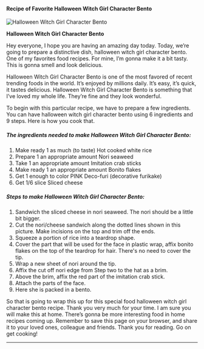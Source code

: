             

#### Recipe of Favorite Halloween Witch Girl Character Bento

![Halloween Witch Girl Character Bento](https://img-global.cpcdn.com/recipes/6251641926844416/751x532cq70/halloween-witch-girl-character-bento-recipe-main-photo.jpg)

**Halloween Witch Girl Character Bento**

Hey everyone, I hope you are having an amazing day today. Today, we’re going to prepare a distinctive dish, halloween witch girl character bento. One of my favorites food recipes. For mine, I’m gonna make it a bit tasty. This is gonna smell and look delicious.

Halloween Witch Girl Character Bento is one of the most favored of recent trending foods in the world. It’s enjoyed by millions daily. It’s easy, it’s quick, it tastes delicious. Halloween Witch Girl Character Bento is something that I’ve loved my whole life. They’re fine and they look wonderful.

To begin with this particular recipe, we have to prepare a few ingredients. You can have halloween witch girl character bento using 6 ingredients and 9 steps. Here is how you cook that.

##### The ingredients needed to make Halloween Witch Girl Character Bento:

1.  Make ready 1 as much (to taste) Hot cooked white rice
2.  Prepare 1 an appropriate amount Nori seaweed
3.  Take 1 an appropriate amount Imitation crab sticks
4.  Make ready 1 an appropriate amount Bonito flakes
5.  Get 1 enough to color PINK Deco-furi (decorative furikake)
6.  Get 1/6 slice Sliced cheese

##### Steps to make Halloween Witch Girl Character Bento:

1.  Sandwich the sliced cheese in nori seaweed. The nori should be a little bit bigger.
2.  Cut the nori/cheese sandwich along the dotted lines shown in this picture. Make incisions on the top and trim off the ends.
3.  Squeeze a portion of rice into a teardrop shape.
4.  Cover the part that will be used for the face in plastic wrap, affix bonito flakes on the top of the teardrop for hair. There's no need to cover the tip.
5.  Wrap a new sheet of nori around the tip.
6.  Affix the cut off nori edge from Step two to the hat as a brim.
7.  Above the brim, affix the red part of the imitation crab stick.
8.  Attach the parts of the face.
9.  Here she is packed in a bento.

So that is going to wrap this up for this special food halloween witch girl character bento recipe. Thank you very much for your time. I am sure you will make this at home. There’s gonna be more interesting food in home recipes coming up. Remember to save this page on your browser, and share it to your loved ones, colleague and friends. Thank you for reading. Go on get cooking!

* * *